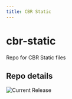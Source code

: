 ```yaml
---
title: CBR Static
---
```


# cbr-static
Repo for CBR Static files 


## Repo details

![Current Release](https://img.shields.io/badge/release-v0.7.10-blue)

